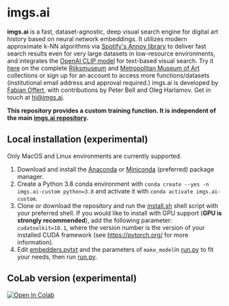 # imgs.ai

**imgs.ai** is a fast, dataset-agnostic, deep visual search engine for digital art history based on neural network embeddings. It utilizes modern approximate k-NN algorithms via [Spotify's Annoy library](https://github.com/spotify/annoy) to deliver fast search results even for very large datasets in low-resource environments, and integrates the [OpenAI CLIP model](https://openai.com/blog/clip/) for text-based visual search. Try it [here](https://imgs.ai) on the complete [Rijksmuseum](https://www.rijksmuseum.nl) and [Metropolitan Museum of Art](https://www.metmuseum.org) collections or sign up for an account to access more functions/datasets (institutional email address and approval required.) imgs.ai is developed by [Fabian Offert](https://zentralwerkstatt.org), with contributions by Peter Bell and Oleg Harlamov. Get in touch at hi@imgs.ai.

**This repository provides a custom training function. It is independent of the main [imgs.ai repository](https://github.com/zentralwerkstatt/imgs.ai).**

## Local installation (experimental)

Only MacOS and Linux environments are currently supported.

1. Download and install the [Anaconda](https://www.anaconda.com/) or [Miniconda](https://docs.conda.io/en/latest/miniconda.html) (preferred) package manager.
2. Create a Python 3.8 conda environment with `conda create --yes -n imgs.ai-custom python=3.8` and activate it with `conda activate imgs.ai-custom`.
3. Clone or download the repository and run the [install.sh](install.sh) shell script with your preferred shell. If you would like to install with GPU support (**GPU is strongly recommended**), add the following parameter: `cudatoolkit=10.1`, where the version number is the version of your installed CUDA framework (see https://pytorch.org/ for more information).
4. Edit [embedders.pytxt](embedders.pytxt) and the parameters of `make_model`in [run.py](train.py) to fit your needs, then run [run.py](run.py).

## CoLab version (experimental)

[![Open In Colab](https://colab.research.google.com/assets/colab-badge.svg)](https://colab.research.google.com/github/zentralwerkstatt/imgs.ai-custom/blob/master/train.ipynb)